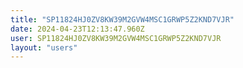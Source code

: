 ```yaml
---
title: "SP11824HJ0ZV8KW39M2GVW4MSC1GRWP5Z2KND7VJR"
date: 2024-04-23T12:13:47.960Z
user: SP11824HJ0ZV8KW39M2GVW4MSC1GRWP5Z2KND7VJR
layout: "users"
---
```

    
